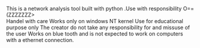 This is a network analysis tool built with python .Use with responsibility O==(ZZZZZZZ>    
Handel with care 
Works only on windows NT kernel
Use for educational purpose only
The creator do not take any responsibility for and missuse of the user 
Works on blue tooth and is not expected to work on computers with a ethernet connection.
